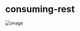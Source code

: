 # consuming-rest

![image](https://user-images.githubusercontent.com/80744000/226990549-3f3f0a8a-7eeb-45c6-a7a6-677da6ad6a85.png)
